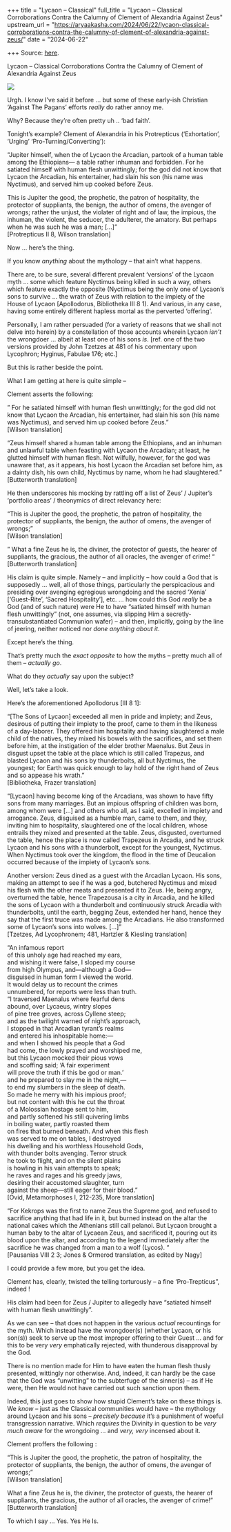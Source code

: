 +++
title = "Lycaon – Classical"
full_title = "Lycaon – Classical Corroborations Contra the Calumny of Clement of Alexandria Against Zeus"
upstream_url = "https://aryaakasha.com/2024/06/22/lycaon-classical-corroborations-contra-the-calumny-of-clement-of-alexandria-against-zeus/"
date = "2024-06-22"

+++
Source: [here](https://aryaakasha.com/2024/06/22/lycaon-classical-corroborations-contra-the-calumny-of-clement-of-alexandria-against-zeus/).

Lycaon – Classical Corroborations Contra the Calumny of Clement of Alexandria Against Zeus

![](https://aryaakasha.com/wp-content/uploads/2024/06/jupiter-and-lycaon.png?w=1024)

Urgh. I know I’ve said it before … but some of these early-ish Christian ‘Against The Pagans’ efforts *really* do rather annoy me.

Why? Because they’re often pretty uh .. ‘bad faith’.

Tonight’s example? Clement of Alexandria in his Protrepticus (‘Exhortation’, ‘Urging’ ‘Pro-Turning/Converting’):

“Jupiter himself, when the of Lycaon the Arcadian, partook of a human table among the Ethiopians— a table rather inhuman and forbidden. For he satiated himself with human flesh unwittingly; for the god did not know that Lycaon the Arcadian, his entertainer, had slain his son (his name was Nyctimus), and served him up cooked before Zeus.

This is Jupiter the good, the prophetic, the patron of hospitality, the protector of suppliants, the benign, the author of omens, the avenger of wrongs; rather the unjust, the violater of right and of law, the impious, the inhuman, the violent, the seducer, the adulterer, the amatory. But perhaps when he was such he was a man; \[…\]”  
\[Protrepticus II 8, Wilson translation\]

Now … here’s the thing.

If you know *anything* about the mythology – that ain’t what happens.

There are, to be sure, several different prevalent ‘versions’ of the Lycaon myth … some which feature Nyctimus being killed in such a way, others which feature exactly the opposite (Nyctimus being the only one of Lycaon’s sons to survive … the wrath of Zeus with relation to the impiety of the House of Lycaon \[Apollodorus, Bibliotheka III 8 1). And various, in any case, having some entirely different hapless mortal as the perverted ‘offering’.

Personally, I am rather persuaded (for a variety of reasons that we shall not delve into herein) by a constellation of those accounts wherein Lycaon *isn’t* the wrongdoer … albeit at least one of his sons *is*. \[ref. one of the two versions provided by John Tzetzes at 481 of his commentary upon Lycophron; Hyginus, Fabulae 176; etc.\]

But this is rather beside the point.

What I am getting at here is quite simple –

Clement asserts the following:

” For he satiated himself with human flesh unwittingly; for the god did not know that Lycaon the Arcadian, his entertainer, had slain his son (his name was Nyctimus), and served him up cooked before Zeus.”  
\[Wilson translation\]

“Zeus himself shared a human table among the Ethiopians, and an inhuman and unlawful table when feasting with Lycaon the Arcadian; at least, he glutted himself with human flesh. Not wilfully, however, for the god was unaware that, as it appears, his host Lycaon the Arcadian set before him, as a dainty dish, his own child, Nyctimus by name, whom he had slaughtered.”  
\[Butterworth translation\]

He then underscores his mocking by rattling off a list of Zeus’ / Jupiter’s ‘portfolio areas’ / theonymics of direct relevancy here:

“This is Jupiter the good, the prophetic, the patron of hospitality, the protector of suppliants, the benign, the author of omens, the avenger of wrongs;”  
\[Wilson translation\]

” What a fine Zeus he is, the diviner, the protector of guests, the hearer of suppliants, the gracious, the author of all oracles, the avenger of crime! “  
\[Butterworth translation\]

His claim is quite simple. Namely – and implicitly – how could a God that is supposedly … well, all of those things, particularly the perspicacious and presiding over avenging egregious wrongdoing and the sacred ‘Xenia’ \[‘Guest-Rite’, ‘Sacred Hospitality’\], etc. … how could this God *really* be a God (and of such nature) were He to have “satiated himself with human flesh unwittingly” (not, one assumes, via slipping Him a secretly-transubstantiated Communion wafer) – and then, implicitly, going by the line of jeering, neither noticed nor *done anything about it*.

Except here’s the thing.

That’s pretty much the *exact opposite* to how the myths – pretty much all of them – *actually go*.

What do they *actually* say upon the subject?

Well, let’s take a look.

Here’s the aforementioned Apollodorus \[III 8 1\]:

“\[The Sons of Lycaon\] exceeded all men in pride and impiety; and Zeus, desirous of putting their impiety to the proof, came to them in the likeness of a day-laborer. They offered him hospitality and having slaughtered a male child of the natives, they mixed his bowels with the sacrifices, and set them before him, at the instigation of the elder brother Maenalus. But Zeus in disgust upset the table at the place which is still called Trapezus, and blasted Lycaon and his sons by thunderbolts, all but Nyctimus, the youngest; for Earth was quick enough to lay hold of the right hand of Zeus and so appease his wrath.”  
\[Bibliotheka, Frazer translation\]

“\[Lycaon\] having become king of the Arcadians, was shown to have fifty sons from many marriages. But an impious offspring of children was born, among whom were \[…\] and others who all, as I said, excelled in impiety and arrogance. Zeus, disguised as a humble man, came to them, and they, inviting him to hospitality, slaughtered one of the local children, whose entrails they mixed and presented at the table. Zeus, disgusted, overturned the table, hence the place is now called Trapezeus in Arcadia, and he struck Lycaon and his sons with a thunderbolt, except for the youngest, Nyctimus. When Nyctimus took over the kingdom, the flood in the time of Deucalion occurred because of the impiety of Lycaon’s sons.

Another version: Zeus dined as a guest with the Arcadian Lycaon. His sons, making an attempt to see if he was a god, butchered Nyctimus and mixed his flesh with the other meats and presented it to Zeus. He, being angry, overturned the table, hence Trapezousa is a city in Arcadia, and he killed the sons of Lycaon with a thunderbolt and continuously struck Arcadia with thunderbolts, until the earth, begging Zeus, extended her hand, hence they say that the first truce was made among the Arcadians. He also transformed some of Lycaon’s sons into wolves. \[…\]”  
\[Tzetzes, Ad Lycophronem; 481, Hartzler & Kiesling translation\]

“An infamous report  
of this unholy age had reached my ears,  
and wishing it were false, I sloped my course  
from high Olympus, and—although a God—  
disguised in human form I viewed the world.  
It would delay us to recount the crimes  
unnumbered, for reports were less than truth.  
“I traversed Maenalus where fearful dens  
abound, over Lycaeus, wintry slopes  
of pine tree groves, across Cyllene steep;  
and as the twilight warned of night’s approach,  
I stopped in that Arcadian tyrant’s realms  
and entered his inhospitable home:—  
and when I showed his people that a God  
had come, the lowly prayed and worshiped me,  
but this Lycaon mocked their pious vows  
and scoffing said; ‘A fair experiment  
will prove the truth if this be god or man.’  
and he prepared to slay me in the night,—  
to end my slumbers in the sleep of death.  
So made he merry with his impious proof;  
but not content with this he cut the throat  
of a Molossian hostage sent to him,  
and partly softened his still quivering limbs  
in boiling water, partly roasted them  
on fires that burned beneath. And when this flesh  
was served to me on tables, I destroyed  
his dwelling and his worthless Household Gods,  
with thunder bolts avenging. Terror struck  
he took to flight, and on the silent plains  
is howling in his vain attempts to speak;  
he raves and rages and his greedy jaws,  
desiring their accustomed slaughter, turn  
against the sheep—still eager for their blood.”  
\[Ovid, Metamorphoses I, 212-235, More translation\]

“For Kekrops was the first to name Zeus the Supreme god, and refused to sacrifice anything that had life in it, but burned instead on the altar the national cakes which the Athenians still call pelanoi. But Lycaon brought a human baby to the altar of Lycaean Zeus, and sacrificed it, pouring out its blood upon the altar, and according to the legend immediately after the sacrifice he was changed from a man to a wolf (Lycos). “  
\[Pausanias VIII 2 3; Jones & Ormerod translation, as edited by Nagy\]

I could provide a few more, but you get the idea.

Clement has, clearly, twisted the telling torturously – a fine ‘Pro-Trepticus”, indeed !

His claim had been for Zeus / Jupiter to allegedly have “satiated himself with human flesh unwittingly”.

As we can see – that does not happen in the various *actual* recountings for the myth. Which instead have the wrongdoer(s) (whether Lycaon, or his son(s)) seek to serve up the most improper offering to their Guest … and for this to be very *very* emphatically rejected, with thunderous disapproval by the God.

There is no mention made for Him to have eaten the human flesh thusly presented, wittingly nor otherwise. And, indeed, it can hardly be the case that the God was “unwitting” to the subterfuge of the sinner(s) – as if He were, then He would not have carried out such sanction upon them.

Indeed, this just goes to show how stupid Clement’s take on these things is. We *know* – just as the Classical communities would have – the mythology around Lycaon and his sons – *precisely because* it’s a punishment of woeful transgression narrative. Which *requires* the Divinity in question to be *very much aware* for the wrongdoing … and *very, very* incensed about it.

Clement proffers the following :

“This is Jupiter the good, the prophetic, the patron of hospitality, the protector of suppliants, the benign, the author of omens, the avenger of wrongs;”  
\[Wilson translation\]

What a fine Zeus he is, the diviner, the protector of guests, the hearer of suppliants, the gracious, the author of all oracles, the avenger of crime!”  
\[Butterworth translation\]

To which I say … Yes. Yes He Is.
